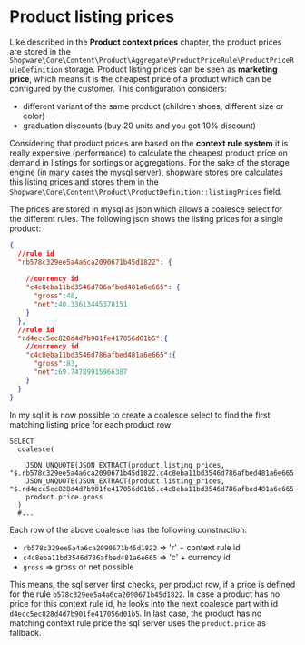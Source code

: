 # Product listing prices

Like described in the **Product context prices** chapter, the product prices are stored in the `Shopware\Core\Content\Product\Aggregate\ProductPriceRule\ProductPriceRuleDefinition` storage.
Product listing prices can be seen as **marketing price**, which means it is the cheapest price of a product which can be configured by the customer.
This configuration considers:
* different variant of the same product (children shoes, different size or color)
* graduation discounts (buy 20 units and you got 10% discount)

Considering that product prices are based on the **context rule system** it is really expensive (performance) to calculate the cheapest product price on demand in listings for sortings or aggregations.
For the sake of the storage engine (in many cases the mysql server), shopware stores pre calculates this listing prices and stores them in the `Shopware\Core\Content\Product\ProductDefinition::listingPrices` field.

The prices are stored in mysql as json which allows a coalesce select for the different rules. The following json shows the listing prices for a single product:

```json
{
  //rule id
  "rb578c329ee5a4a6ca2090671b45d1822": {
  
    //currency id  
    "c4c8eba11bd3546d786afbed481a6e665": {
      "gross":48,
      "net":40.33613445378151
    }
  },
  //rule id
  "rd4ecc5ec828d4d7b901fe417056d01b5":{
    //currency id
    "c4c8eba11bd3546d786afbed481a6e665":{
      "gross":83,
      "net":69.74789915966387
    }
  }
}
```

In my sql it is now possible to create a coalesce select to find the first matching listing price for each product row:
```mysql
SELECT 
  coalesce(
    
    JSON_UNQUOTE(JSON_EXTRACT(product.listing_prices, "$.rb578c329ee5a4a6ca2090671b45d1822.c4c8eba11bd3546d786afbed481a6e665.gross"))
    JSON_UNQUOTE(JSON_EXTRACT(product.listing_prices, "$.rd4ecc5ec828d4d7b901fe417056d01b5.c4c8eba11bd3546d786afbed481a6e665.gross"))
    product.price.gross
  )
  #...
```

Each row of the above coalesce has the following construction:
* `rb578c329ee5a4a6ca2090671b45d1822` => 'r' + context rule id
* `c4c8eba11bd3546d786afbed481a6e665` => 'c' + currency id
* `gross` => gross or net possible

This means, the sql server first checks, per product row, if a price is defined for the rule `b578c329ee5a4a6ca2090671b45d1822`. In case a product
has no price for this context rule id, he looks into the next coalesce part with id `d4ecc5ec828d4d7b901fe417056d01b5`. In last case, the product has no matching context rule price
the sql server uses the `product.price` as fallback.
